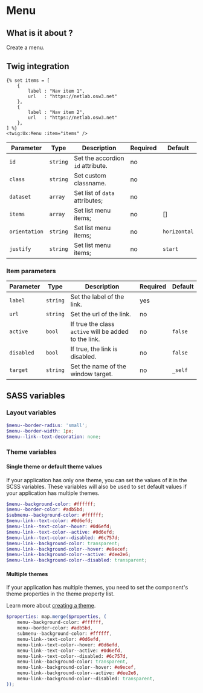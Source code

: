 # Menu

## What is it about ?

Create a menu.

<!-- {"file": "00-default.html", "language": "twig"} -->

## Twig integration

```twig 
{% set items = [
    {
        label : "Nav item 1",
        url   : "https://netlab.osw3.net"
    },
    {
        label : "Nav item 2",
        url   : "https://netlab.osw3.net"
    },
] %}
<twig:Ux:Menu :item="items" />
```

| Parameter | Type | Description | Required | Default |
|-|-|-|-|-|
| `id` | `string` | Set the accordion `id` attribute. | no |  |
| `class` | `string` | Set custom classname. | no |  |
| `dataset` | `array` | Set list of `data` attributes; | no |  |
| `items` | `array` | Set list menu items; | no | [] |
| `orientation` | `string` | Set list menu items; | no | `horizontal` |
| `justify` | `string` | Set list menu items; | no | `start` |

### Item parameters

| Parameter | Type | Description | Required | Default |
|-|-|-|-|-|
| `label` | `string` | Set the label of the link. | yes |  |
| `url` | `string` | Set the url of the link. | no |  |
| `active` | `bool` | If true the class `active` will be added to the link. | no | `false` |
| `disabled` | `bool` | If true, the link is disabled. | no | `false` |
| `target` | `string` | Set the name of the window target. | no | `_self` |

## SASS variables

### Layout variables

```scss
$menu--border-radius: 'small';
$menu--border-width: 1px;
$menu--link--text-decoration: none;
```

### Theme variables

#### Single theme or default theme values

If your application has only one theme, you can set the values ​​of it in the SCSS variables.
These variables will also be used to set default values ​​if your application has multiple themes.

```scss
$menu--background-color: #ffffff;
$menu--border-color: #adb5bd;
$submenu--background-color: #ffffff;
$menu-link--text-color: #0d6efd;
$menu-link--text-color--hover: #0d6efd;
$menu-link--text-color--active: #0d6efd;
$menu-link--text-color--disabled: #6c757d;
$menu-link--background-color: transparent;
$menu-link--background-color--hover: #e9ecef;
$menu-link--background-color--active: #dee2e6;
$menu-link--background-color--disabled: transparent;
```

#### Multiple themes

If your application has multiple themes, you need to set the component's theme properties in the theme property list.

Learn more about [creating a theme](./../layout/themes.md).

```scss
$properties: map.merge($properties, (
    menu--background-color: #ffffff,
    menu--border-color: #adb5bd,
    submenu--background-color: #ffffff,
    menu-link--text-color: #0d6efd,
    menu-link--text-color--hover: #0d6efd,
    menu-link--text-color--active: #0d6efd,
    menu-link--text-color--disabled: #6c757d,
    menu-link--background-color: transparent,
    menu-link--background-color--hover: #e9ecef,
    menu-link--background-color--active: #dee2e6,
    menu-link--background-color--disabled: transparent,
));
```